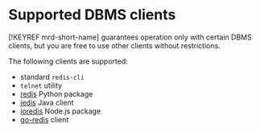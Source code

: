 # Supported DBMS clients

[!KEYREF mrd-short-name] guarantees operation only with certain DBMS clients, but you are free to use other clients without restrictions.

The following clients are supported:

- standard `redis-cli`
- `telnet` utility
- [redis](https://pypi.org/project/redis/) Python package
- [jedis](https://mvnrepository.com/artifact/redis.clients/jedis) Java client
- [ioredis](https://www.npmjs.com/ioredis) Node.js package
- [go-redis](https://github.com/go-redis/redis) client

